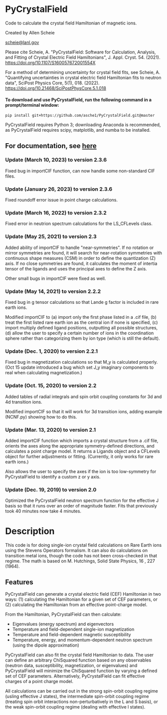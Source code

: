 # PyCrystalField
Code to calculate the crystal field Hamiltonian of magnetic ions.

Created by Allen Scheie

   scheie@lanl.gov

Please cite  Scheie, A. "PyCrystalField: Software for Calculation, Analysis, and Fitting of Crystal Electric Field Hamiltonians", J. Appl. Cryst. 54. (2021).  https://doi.org/10.1107/S160057672001554X

For a method of determining uncertainty for crystal field fits, see Scheie, A. "Quantifying uncertainties in crystal electric field Hamiltonian fits to neutron data", SciPost Physics Core, 5(1), 018. (2022). https://doi.org/10.21468/SciPostPhysCore.5.1.018


#### To download and use PyCrystalField, run the following command in a prompt/terminal window:
```
pip install git+https://github.com/asche1/PyCrystalField.git@master
```
PyCrystalField requires Python 3; downloading Anaconda is recommended, as PyCrystalField requires scipy, matplotlib, and numba to be installed.

## For documentation, see [here](https://github.com/asche1/PyCrystalField/wiki)


### Update (March 10, 2023) to version 2.3.6

Fixed bug in importCIF function, can now handle some non-standard CIF files.

### Update (January 26, 2023) to version 2.3.6

Fixed roundoff error issue in point charge calculations.

### Update (March 16, 2022) to version 2.3.2

Fixed error in neutrion spectrum calculations for the LS_CFLevels class.

### Update (May 25, 2021) to version 2.3

Added ability of importCIF to handle "near-symmetries". If no rotation or mirror symmetries are found, it will search for near-rotation symmetries with continuous shape measures (CSM) in order to define the quantization (Z) axis. If no close symmetries are found, it calculates the moment of intertia tensor of the ligands and uses the principal axes to define the Z axis.

Other small bugs in importCIF were fixed as well.

### Update (May 14, 2021) to version 2.2.2

Fixed bug in g tensor calculations so that Lande g factor is included in rare earth ions.

Modified importCIF to (a) import only the first phase listed in a .cif file, (b) treat the first listed rare earth ion as the central ion if none is specified, (c) import multiply defined ligand positions, outputting all possible structures, (d) allow the user to specify a certain number of ions in the coordination sphere rather than categorizing them by ion type (which is still the default).

### Update (Dec. 1, 2020) to version 2.2.1

Fixed bug in magnetization calculations so that M_y is calculated properly. (Oct 15 update introduced a bug which set J_y imaginary components to real when calculating magnetization.)

### Update (Oct. 15, 2020) to version 2.2

Added tables of radial integrals and spin orbit coupling constants for 3d and 4d transition ions.

Modified importCIF so that it will work for 3d transition ions, adding example (NCNF.py) showing how to do this.

### Update (Mar. 13, 2020) to version 2.1

Added importCIF function which imports a crystal structure from a .cif file, orients the axes along the appropriate symmetry-defined directions, and calculates a point charge model.
It returns a Ligands object and a CFLevels object for further adjustments or fitting. (Currently, it only works for rare earth ions.)

Also allows the user to specify the axes if the ion is too low-symmetry for PyCrystalField to identify a custom z or y axis.

### Update (Dec. 19, 2019) to version 2.0

Optimized the PyCrystalField neutron spectrum function for the effective J basis so that it runs over an order of magnitude faster. Fits that previously took 40 minutes now take 4 minutes.

# Description

This code is for doing single-ion crystal field calculations on Rare Earth ions using the Stevens Operators formalism. It can also do calculations on transition metal ions, though the code has not been cross-checked in that regime. The math is based on M. Hutchings, Solid State Physics, 16 , 227 (1964).

## Features

PyCrystalField can generate a crystal electric field (CEF) Hamiltonian in two ways: (1) calculating the Hamiltonian for a given set of CEF parameters, or (2) calculating the Hamiltonian from an effective point-charge model.

From the Hamiltonian, PyCrystalField can then calculate:
- Eigenvalues (energy spectrum) and eigenvectors
- Temperature and field-dependent single-ion magnetization
- Temperature and field-dependent magnetic susceptibility
- Temperature, energy, and momentum-dependent neutron spectrum (using the dipole approximation)

PyCrystalField can also fit the crystal field Hamiltonian to data. The user can define an arbitrary ChiSquared function based on any observables (neutron data, susceptibility, magnetization, or eigenvalues) and PyCrystalField will minimize the ChiSquared function by varying a defined set of CEF parameters. Alternatively, PyCrystalField can fit effective charges of a point charge model.

All calculations can be carried out in the strong spin-orbit coupling regime (usling effective J states), the intermediate spin-orbit coupling regime (treating spin orbit interactions non-perturbatively in the L and S basis), or the weak spin-orbit coupling regime (dealing with effective l states).

